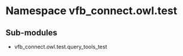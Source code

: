 Namespace vfb_connect.owl.test
==============================

Sub-modules
-----------
* vfb_connect.owl.test.query_tools_test